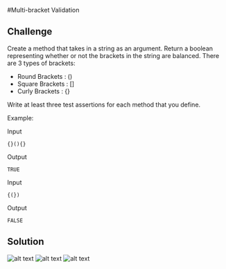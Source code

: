 #Multi-bracket Validation

## Challenge
Create a method that takes in a string as an argument. Return a boolean representing whether or not the brackets in the string are balanced.
There are 3 types of brackets:
- Round Brackets : ()
- Square Brackets : []
- Curly Brackets : {}

Write at least three test assertions for each method that you define.

Example:

Input
```
{}(){}
```
Output
```
TRUE
```

Input
```
{(})
```
Output
```
FALSE
```

## Solution
![alt text](assets/multi_bracket_validation_1.jpg "multi_bracket_validation")
![alt text](assets/multi_bracket_validation_2.jpg "multi_bracket_validation")
![alt text](assets/multi_bracket_validation_3.jpg "multi_bracket_validation")